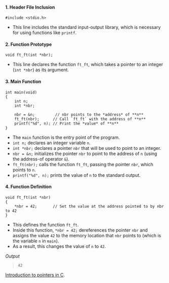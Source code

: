 #### 1. Header File Inclusion
```
#include <stdio.h>
```
- This line includes the standard input-output library, which is necessary for using functions like `printf`.

#### 2. Function Prototype
```
void ft_ft(int *nbr);
```
- This line declares the function `ft_ft`, which takes a pointer to an integer (`int *nbr`) as its argument.

#### 3. Main Function
```
int main(void)
{
    int n;
    int *nbr;

    nbr = &n;         // nbr points to the *address* of **n**
    ft_ft(nbr);      // Call `ft_ft` with the address of **n**
    printf("%d", n); // Print the *value* of **n**
}
```
- The `main` function is the entry point of the program.
- `int n;` declares an integer variable `n`.
- `int *nbr;` declares a pointer `nbr` that will be used to point to an integer.
- `nbr = &n;` initializes the pointer `nbr` to point to the address of `n` (using the address-of operator `&`).
- `ft_ft(nbr);` calls the function `ft_ft`, passing the pointer `nbr`, which points to `n`.
- `printf("%d", n);` prints the value of `n` to the standard output. 

#### 4. Function Definition
```
void ft_ft(int *nbr)
{
    *nbr = 42;       // Set the value at the address pointed to by nbr to 42
}
```
- This defines the function `ft_ft`.
- Inside this function, `*nbr = 42;` dereferences the pointer `nbr` and assigns the value `42` to the memory location that `nbr` points to (which is the variable `n` in `main`).
- As a result, this changes the value of `n` to `42`.

*Output*

>`42`


[Introduction to pointers in C](https://www.youtube.com/watch?v=f2i0CnUOniA&pp=ygUNcG9pbnRlcnMgaW4gYw%3D%3D).
